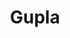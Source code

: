 ---
title: "Gupla"
title_bn: "গোপলা গাং"
description: "Gupla gang starts from the Bituya haor and one stream ends at the Barak river, another stream also ends at the Barak river."
---